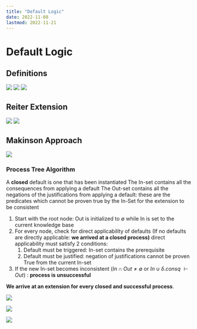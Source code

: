 ```yaml
---
title: "Default Logic"
date: 2022-11-08
lastmod: 2022-11-21
---
```

# Default Logic
## Definitions
![](https://i.imgur.com/m6Vb0UF.png)
![](https://i.imgur.com/6mLLFN7.png)
![](https://i.imgur.com/1SGoodm.png)

## Reiter Extension
![](https://i.imgur.com/awvYPHM.png)
![](https://i.imgur.com/IR3xxOj.png)

## Makinson Approach
![](https://i.imgur.com/KMzHeSh.png)

### Process Tree Algorithm
A __closed__ default is one that has been instantiated
The In-set contains all the consequences from applying a default
The Out-set contains all the negations of the justifications from applying a default: these are the predicates which cannot be proven true by the In-Set for the extension to be consistent

1. Start with the root node: Out is initialized to $\emptyset$ while In is set to the current knowledge base
2. For every node, check for direct applicability of defaults (If no defaults are directly applicable: __we arrived at a closed process)__ direct applicability must satisfy 2 conditions:
	1. Default must be triggered: In-set contains the prerequisite
	2. Default must be justified: negation of justifications cannot be proven True from the current In-set
4. If the new In-set becomes inconsistent ($In \cap Out \neq \emptyset$ or $In\cup \delta .consq \ \vdash Out$) : __process is unsuccessful__

__We arrive at an extension for every closed and successful process__.

![](https://i.imgur.com/ZjJAXQC.png)

![](https://i.imgur.com/QpFdmBM.png)

![](https://i.imgur.com/7UDQGXx.png)
